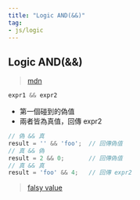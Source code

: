 ```yaml
---
title: "Logic AND(&&)"
tag: 
- js/logic
---
```

## Logic AND(&&)
>[mdn](https://developer.mozilla.org/en-US/docs/Web/JavaScript/Reference/Operators/Logical_AND)

```js
expr1 && expr2
```
- 第一個碰到的偽值
- 兩者皆為真值，回傳 expr2
```js
// 偽 && 真
result = '' && 'foo';  // 回傳偽值
// 真 && 偽
result = 2 && 0;       // 回傳偽值
// 真 && 真
result = 'foo' && 4;   // 回傳 expr2
```

>[falsy value](JavaScript/資料類型/資料類型/falsy%20value.md)